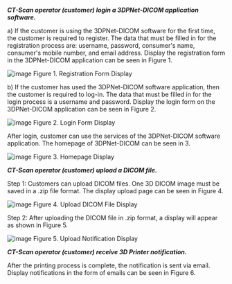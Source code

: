 ***CT-Scan operator (customer) login a 3DPNet-DICOM application software.***

a) If the customer is using the 3DPNet-DICOM software for the first time, the customer is required to register. The data that must be filled in for the registration process are: username, password, consumer's name, consumer's mobile number, and email address. Display the registration form in the 3DPNet-DICOM application can be seen in Figure 1.

![image](https://user-images.githubusercontent.com/57787279/73622825-2be48e80-466d-11ea-97e1-7797338a3c66.png)
Figure 1. Registration Form Display

b) If the customer has used the 3DPNet-DICOM software application, then the customer is required to log-in. The data that must be filled in for the login process is a username and password. Display the login form on the 3DPNet-DICOM application can be seen in Figure 2.

![image](https://user-images.githubusercontent.com/57787279/73623413-76ffa100-466f-11ea-9aab-a94dcf97d4f1.png)
Figure 2. Login Form Display

After login, customer can use the services of the 3DPNet-DICOM software application. The homepage of 3DPNet-DICOM can be seen in 3. 

![image](https://user-images.githubusercontent.com/57787279/73623890-40c32100-4671-11ea-8f64-eb3f947a20c1.png)
Figure 3. Homepage Display


***CT-Scan operator (customer) upload a DICOM file.***

Step 1: Customers can upload DICOM files. One 3D DICOM image must be saved in a .zip file format. The display upload page can be seen in Figure 4.

![image](https://user-images.githubusercontent.com/57787279/73624866-03f92900-4675-11ea-8573-956fa21c551c.png)
Figure 4. Upload DICOM File Display

Step 2: After uploading the DICOM file in .zip format, a display will appear as shown in Figure 5.

![image](https://user-images.githubusercontent.com/57787279/73624882-1c694380-4675-11ea-856e-57144200f9f7.png)
Figure 5. Upload Notification Display


***CT-Scan operator (customer) receive 3D Printer notification.***

After the printing process is complete, the notification is sent via email. Display notifications in the form of emails can be seen in Figure 6.

